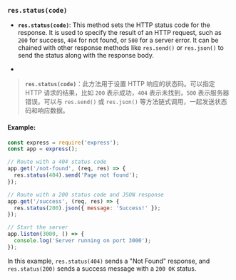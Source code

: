 ### `res.status(code)`

- **`res.status(code)`**: This method sets the HTTP status code for the response. It is used to specify the result of an HTTP request, such as `200` for success, `404` for not found, or `500` for a server error. It can be chained with other response methods like `res.send()` or `res.json()` to send the status along with the response body.

- <audio src="../../../../Downloads/__`res.status(c.mp3"></audio>

> **`res.status(code)`**：此方法用于设置 HTTP 响应的状态码。可以指定 HTTP 请求的结果，比如 `200` 表示成功，`404` 表示未找到，`500` 表示服务器错误。可以与 `res.send()` 或 `res.json()` 等方法链式调用，一起发送状态码和响应数据。
>
> <audio src="../../../../Downloads/`res.status(cod.mp3"></audio>

#### Example:

<audio src="../../../../Downloads/在这段代码中，`res.sta.mp3"></audio>

```js
const express = require('express');
const app = express();

// Route with a 404 status code
app.get('/not-found', (req, res) => {
  res.status(404).send('Page not found');
});

// Route with a 200 status code and JSON response
app.get('/success', (req, res) => {
  res.status(200).json({ message: 'Success!' });
});

// Start the server
app.listen(3000, () => {
  console.log('Server running on port 3000');
});
```

In this example, `res.status(404)` sends a "Not Found" response, and `res.status(200)` sends a success message with a `200 OK` status.